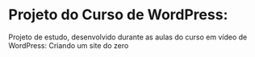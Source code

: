 # Projeto do Curso de WordPress:
Projeto de estudo, desenvolvido durante as aulas do curso em vídeo de WordPress: Criando um site do zero

